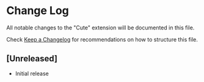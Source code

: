 # Change Log

All notable changes to the "Cute" extension will be documented in this file.

Check [Keep a Changelog](http://keepachangelog.com/) for recommendations on how to structure this file.

## [Unreleased]

- Initial release
